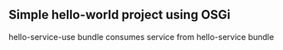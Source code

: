 ## Simple hello-world project using OSGi

hello-service-use bundle consumes service from hello-service bundle